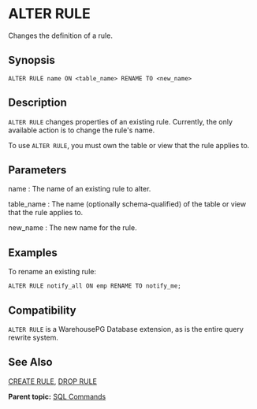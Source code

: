 # ALTER RULE 

Changes the definition of a rule.

## <a id="section2"></a>Synopsis 

``` {#sql_command_synopsis}
ALTER RULE name ON <table_name> RENAME TO <new_name>
```

## <a id="section3"></a>Description 

`ALTER RULE` changes properties of an existing rule. Currently, the only available action is to change the rule's name.

To use `ALTER RULE`, you must own the table or view that the rule applies to.

## <a id="section4"></a>Parameters 

name
:   The name of an existing rule to alter.

table\_name
:   The name \(optionally schema-qualified\) of the table or view that the rule applies to.

new\_name
:   The new name for the rule.

## <a id="section6"></a>Examples

To rename an existing rule:

```
ALTER RULE notify_all ON emp RENAME TO notify_me; 
```

## <a id="section7"></a>Compatibility 

`ALTER RULE` is a WarehousePG Database extension, as is the entire query rewrite system.

## <a id="seea"></a>See Also 

[CREATE RULE](CREATE_RULE.html), [DROP RULE](DROP_RULE.html)

**Parent topic:** [SQL Commands](../sql_commands/sql_ref.html)
